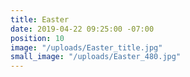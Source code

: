 ```yaml
---
title: Easter
date: 2019-04-22 09:25:00 -07:00
position: 10
image: "/uploads/Easter_title.jpg"
small_image: "/uploads/Easter_480.jpg"
---
```


